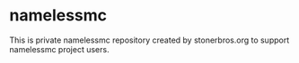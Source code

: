 # namelessmc
This is private namelessmc repository created by stonerbros.org to support namelessmc project users.
